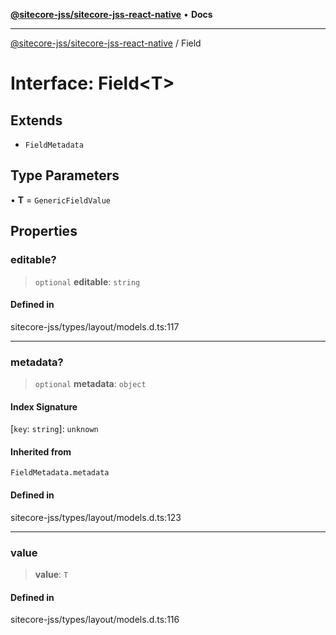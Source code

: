 [**@sitecore-jss/sitecore-jss-react-native**](../README.md) • **Docs**

***

[@sitecore-jss/sitecore-jss-react-native](../README.md) / Field

# Interface: Field\<T\>

## Extends

- `FieldMetadata`

## Type Parameters

• **T** = `GenericFieldValue`

## Properties

### editable?

> `optional` **editable**: `string`

#### Defined in

sitecore-jss/types/layout/models.d.ts:117

***

### metadata?

> `optional` **metadata**: `object`

#### Index Signature

 \[`key`: `string`\]: `unknown`

#### Inherited from

`FieldMetadata.metadata`

#### Defined in

sitecore-jss/types/layout/models.d.ts:123

***

### value

> **value**: `T`

#### Defined in

sitecore-jss/types/layout/models.d.ts:116
